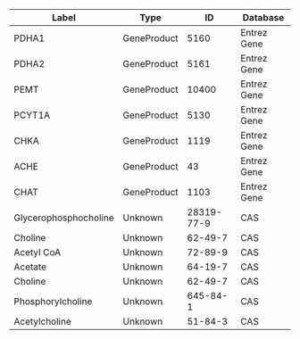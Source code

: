 | Label | Type | ID | Database |
| ---- | ---- | ---- | ---- |
|PDHA1 | GeneProduct | 5160 | Entrez Gene |
|PDHA2 | GeneProduct | 5161 | Entrez Gene |
|PEMT | GeneProduct | 10400 | Entrez Gene |
|PCYT1A | GeneProduct | 5130 | Entrez Gene |
|CHKA | GeneProduct | 1119 | Entrez Gene |
|ACHE | GeneProduct | 43 | Entrez Gene |
|CHAT | GeneProduct | 1103 | Entrez Gene |
|Glycerophosphocholine | Unknown | 28319-77-9 | CAS |
|Choline | Unknown | 62-49-7 | CAS |
|Acetyl CoA | Unknown | 72-89-9 | CAS |
|Acetate | Unknown | 64-19-7 | CAS |
|Choline | Unknown | 62-49-7 | CAS |
|Phosphorylcholine | Unknown | 645-84-1 | CAS |
|Acetylcholine | Unknown | 51-84-3 | CAS |

